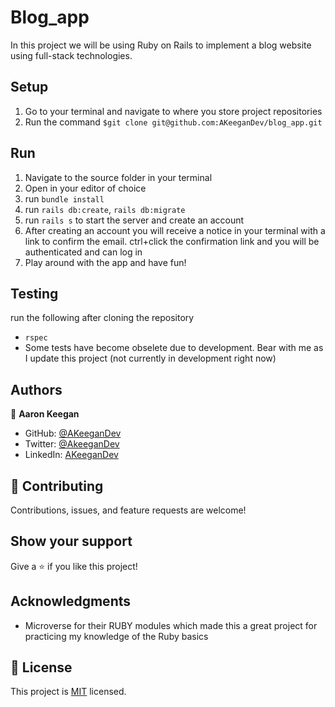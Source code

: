 # Blog_app

In this project we will be using Ruby on Rails to implement a blog website using full-stack technologies.


## Setup
1) Go to your terminal and navigate to where you store project repositories
2) Run the command `$git clone git@github.com:AKeeganDev/blog_app.git`

## Run
1) Navigate to the source folder in your terminal
2) Open in your editor of choice
3) run `bundle install`
4) run `rails db:create`, `rails db:migrate`
5) run `rails s` to start the server and create an account
6) After creating an account you will receive a notice in your terminal with a link to confirm the email. ctrl+click the confirmation link and you will be authenticated and can log in
7) Play around with the app and have fun!

## Testing
run the following after cloning the repository
- `rspec`
- Some tests have become obselete due to development. Bear with me as I update this project (not currently in development right now)

## Authors

👤 **Aaron Keegan**

- GitHub: [@AKeeganDev](https://github.com/AKeeganDev)
- Twitter: [@AkeeganDev](https://twitter.com/AkeeganDev)
- LinkedIn: [AKeeganDev](https://linkedin.com/in/AKeeganDev)

## 🤝 Contributing

Contributions, issues, and feature requests are welcome!


## Show your support
Give a ⭐️ if you like this project!

## Acknowledgments

- Microverse for their RUBY modules which made this a great project for practicing my knowledge of the Ruby basics

## 📝 License

This project is [MIT](./MIT.md) licensed.

